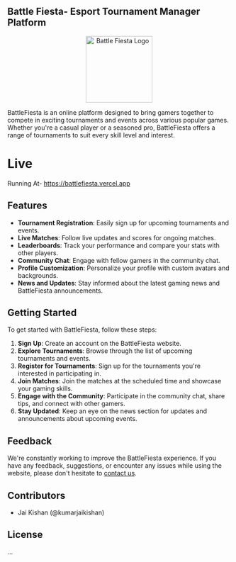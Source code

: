 

## Battle Fiesta- Esport Tournament Manager Platform


<p align="center">
  <img src="https://res.cloudinary.com/dusxlxlvm/image/upload/v1709654642/battlefiesta/assets/logo/logopng250_vuhy4f.webp" width="150" height="150" alt="Battle Fiesta Logo">
</p>

BattleFiesta is an online platform designed to bring gamers together to compete in exciting tournaments and events across various popular games. Whether you're a casual player or a seasoned pro, BattleFiesta offers a range of tournaments to suit every skill level and interest.

# Live

Running At- https://battlefiesta.vercel.app

## Features

- **Tournament Registration**: Easily sign up for upcoming tournaments and events.
- **Live Matches**: Follow live updates and scores for ongoing matches.
- **Leaderboards**: Track your performance and compare your stats with other players.
- **Community Chat**: Engage with fellow gamers in the community chat.
- **Profile Customization**: Personalize your profile with custom avatars and backgrounds.
- **News and Updates**: Stay informed about the latest gaming news and BattleFiesta announcements.

## Getting Started

To get started with BattleFiesta, follow these steps:

1. **Sign Up**: Create an account on the BattleFiesta website.
2. **Explore Tournaments**: Browse through the list of upcoming tournaments and events.
3. **Register for Tournaments**: Sign up for the tournaments you're interested in participating in.
4. **Join Matches**: Join the matches at the scheduled time and showcase your gaming skills.
5. **Engage with the Community**: Participate in the community chat, share tips, and connect with other gamers.
6. **Stay Updated**: Keep an eye on the news section for updates and announcements about upcoming events.

## Feedback

We're constantly working to improve the BattleFiesta experience. If you have any feedback, suggestions, or encounter any issues while using the website, please don't hesitate to [contact us](mailto:feedback@battlefiesta.com).

## Contributors

- Jai Kishan (@kumarjaikishan)

## License

...
